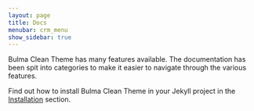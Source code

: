 ```yaml
---
layout: page
title: Docs
menubar: crm_menu
show_sidebar: true
---
```


Bulma Clean Theme has many features available. The documentation has been spit into categories to make it easier to navigate through the various features. 

Find out how to install Bulma Clean Theme in your Jekyll project in the [Installation](/bulma-clean-theme/docs/getting-started/installation/) section.